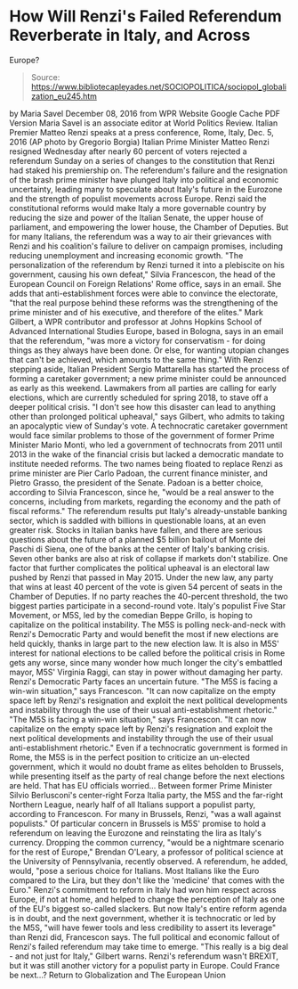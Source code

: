 # How Will Renzi's Failed Referendum Reverberate in Italy, and Across 
Europe?

> Source: https://www.bibliotecapleyades.net/SOCIOPOLITICA/sociopol_globalization_eu245.htm

by Maria Savel
December 08, 2016
from WPR Website
Google Cache PDF Version
Maria Savel is an associate editor at World Politics Review.
Italian Premier Matteo Renzi
speaks at a press conference,
Rome, Italy, Dec. 5, 2016
(AP photo by Gregorio Borgia)
Italian Prime Minister Matteo Renzi resigned Wednesday after nearly 60 percent of voters rejected a referendum Sunday on a series of changes to the constitution that Renzi had staked his premiership on.
The referendum's failure and the resignation of the brash prime minister have plunged Italy into political and economic uncertainty, leading many to speculate about Italy's future in the Eurozone and the strength of populist movements across Europe. Renzi said the constitutional reforms would make Italy a more governable country by reducing the size and power of the Italian Senate, the upper house of parliament, and empowering the lower house, the Chamber of Deputies.
But for many Italians, the referendum was a way to air their grievances with Renzi and his coalition's failure to deliver on campaign promises, including reducing unemployment and increasing economic growth.
"The personalization of the referendum by Renzi turned it into a plebiscite on his government, causing his own defeat," Silvia Francescon, the head of the European Council on Foreign Relations' Rome office, says in an email.
She adds that anti-establishment forces were able to convince the electorate,
"that the real purpose behind these reforms was the strengthening of the prime minister and of his executive, and therefore of the elites."
Mark Gilbert, a WPR contributor and professor at Johns Hopkins School of Advanced International Studies Europe, based in Bologna, says in an email that the referendum,
"was more a victory for conservatism - for doing things as they always have been done. Or else, for wanting utopian changes that can't be achieved, which amounts to the same thing."
With Renzi stepping aside, Italian President Sergio Mattarella has started the process of forming a caretaker government; a new prime minister could be announced as early as this weekend.
Lawmakers from all parties are calling for early elections, which are currently scheduled for spring 2018, to stave off a deeper political crisis.
"I don't see how this disaster can lead to anything other than prolonged political upheaval," says Gilbert, who admits to taking an apocalyptic view of Sunday's vote.
A technocratic caretaker government would face similar problems to those of the government of former Prime Minister Mario Monti, who led a government of technocrats from 2011 until 2013 in the wake of the financial crisis but lacked a democratic mandate to institute needed reforms. The two names being floated to replace Renzi as prime minister are Pier Carlo Padoan, the current finance minister, and Pietro Grasso, the president of the Senate.
Padoan is a better choice, according to Silvia Francescon, since he,
"would be a real answer to the concerns, including from markets, regarding the economy and the path of fiscal reforms."
The referendum results put Italy's already-unstable banking sector, which is saddled with billions in questionable loans, at an even greater risk.
Stocks in Italian banks have fallen, and there are serious questions about the future of a planned $5 billion bailout of Monte dei Paschi di Siena, one of the banks at the center of Italy's banking crisis.
Seven other banks are also at risk of collapse if markets don't stabilize. One factor that further complicates the political upheaval is an electoral law pushed by Renzi that passed in May 2015. Under the new law, any party that wins at least 40 percent of the vote is given 54 percent of seats in the Chamber of Deputies.
If no party reaches the 40-percent threshold, the two biggest parties participate in a second-round vote.
Italy's populist Five Star Movement, or M5S, led by the comedian Beppe Grillo, is hoping to capitalize on the political instability.
The M5S is polling neck-and-neck with Renzi's Democratic Party and would benefit the most if new elections are held quickly, thanks in large part to the new election law.
It is also in M5S' interest for national elections to be called before the political crisis in Rome gets any worse, since many wonder how much longer the city's embattled mayor, M5S' Virginia Raggi, can stay in power without damaging her party.
Renzi's Democratic Party faces an uncertain future.
"The M5S is facing a win-win situation," says Francescon. "It can now capitalize on the empty space left by Renzi's resignation and exploit the next political developments and instability through the use of their usual anti-establishment rhetoric."
"The M5S is facing a win-win situation," says Francescon.
"It can now capitalize on the empty space left by Renzi's resignation and exploit the next political developments and instability through the use of their usual anti-establishment rhetoric."
Even if a technocratic government is formed in Rome, the M5S is in the perfect position to criticize an un-elected government, which it would no doubt frame as elites beholden to Brussels, while presenting itself as the party of real change before the next elections are held. That has EU officials worried...
Between former Prime Minister Silvio Berlusconi's center-right Forza Italia party, the M5S and the far-right Northern League, nearly half of all Italians support a populist party, according to Francescon.
For many in Brussels, Renzi,
"was a wall against populists."
Of particular concern in Brussels is M5S' promise to hold a referendum on leaving the Eurozone and reinstating the lira as Italy's currency.
Dropping the common currency,
"would be a nightmare scenario for the rest of Europe," Brendan O'Leary, a professor of political science at the University of Pennsylvania, recently observed.
A referendum, he added, would,
"pose a serious choice for Italians. Most Italians like the Euro compared to the Lira, but they don't like the 'medicine' that comes with the Euro."
Renzi's commitment to reform in Italy had won him respect across Europe, if not at home, and helped to change the perception of Italy as one of the EU's biggest so-called slackers.
But now Italy's entire reform agenda is in doubt, and the next government, whether it is technocratic or led by the M5S,
"will have fewer tools and less credibility to assert its leverage" than Renzi did, Francescon says.
The full political and economic fallout of Renzi's failed referendum may take time to emerge.
"This really is a big deal - and not just for Italy," Gilbert warns.
Renzi's referendum wasn't BREXIT, but it was still another victory for a populist party in Europe.
Could France be next...?
Return to Globalization and The European Union
